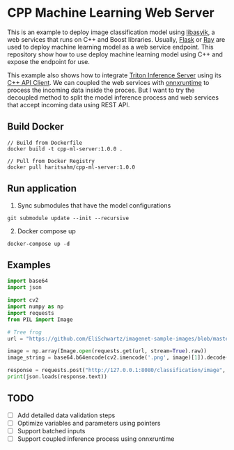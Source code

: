 # CPP Machine Learning Web Server

This is an example to deploy image classification model using [libasyik](https://github.com/okyfirmansyah/libasyik), a web services that runs on C++ and Boost libraries. Usually, [Flask](https://github.com/pallets/flask) or [Ray](https://github.com/ray-project/ray) are used to deploy machine learning model as a web service endpoint. This repository show how to use deploy machine learning model using C++ and expose the endpoint for use.

This example also shows how to integrate [Triton Inference Server](https://github.com/triton-inference-server/server) using its [C++ API Client](https://github.com/triton-inference-server/client). We can coupled the web services with [onnxruntime](https://github.com/microsoft/onnxruntime) to process the incoming data inside the proces. But I want to try the decoupled method to split the model inference process and web services that accept incoming data using REST API.

## Build Docker
```
// Build from Dockerfile
docker build -t cpp-ml-server:1.0.0 .

// Pull from Docker Registry
docker pull haritsahm/cpp-ml-server:1.0.0
```

## Run application

1. Sync submodules that have the model configurations
```
git submodule update --init --recursive
```

2. Docker compose up
```
docker-compose up -d
```

## Examples
```python
import base64
import json

import cv2
import numpy as np
import requests
from PIL import Image

# Tree frog
url = "https://github.com/EliSchwartz/imagenet-sample-images/blob/master/n01644373_tree_frog.JPEG?raw=true"

image = np.array(Image.open(requests.get(url, stream=True).raw))
image_string = base64.b64encode(cv2.imencode('.png', image)[1]).decode('utf-8')

response = requests.post("http://127.0.0.1:8080/classification/image", headers={"Content-Type":"application/json"}, data=json.dumps({"image":image_string}))
print(json.loads(response.text))
```

## TODO
- [ ] Add detailed data validation steps
- [ ] Optimize variables and parameters using pointers
- [ ] Support batched inputs
- [ ] Support coupled inference process using onnxruntime
